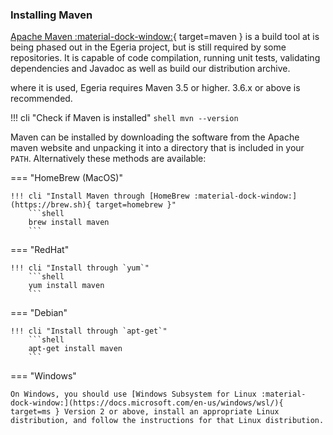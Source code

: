 <!-- SPDX-License-Identifier: CC-BY-4.0 -->
<!-- Copyright Contributors to the ODPi Egeria project. -->

### Installing Maven

[Apache Maven :material-dock-window:](https://maven.apache.org/){ target=maven } is a build tool at is being phased out in the Egeria project, but is still required by some repositories. It is capable of code compilation, running unit tests, validating dependencies and Javadoc as well as build our distribution archive.

where it is used, Egeria requires Maven 3.5 or higher. 3.6.x or above is recommended.

!!! cli "Check if Maven is installed"
    ```shell
    mvn --version
    ```

Maven can be installed by downloading the software from the Apache maven website and unpacking it into a directory that is included in your `PATH`. Alternatively these methods are available:

=== "HomeBrew (MacOS)"

    !!! cli "Install Maven through [HomeBrew :material-dock-window:](https://brew.sh){ target=homebrew }"
        ```shell
        brew install maven
        ```

=== "RedHat"

    !!! cli "Install through `yum`"
        ```shell
        yum install maven
        ```

=== "Debian"

    !!! cli "Install through `apt-get`"
        ```shell
        apt-get install maven
        ```

=== "Windows"

    On Windows, you should use [Windows Subsystem for Linux :material-dock-window:](https://docs.microsoft.com/en-us/windows/wsl/){ target=ms } Version 2 or above, install an appropriate Linux distribution, and follow the instructions for that Linux distribution.




